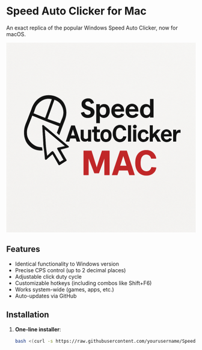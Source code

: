 # Speed Auto Clicker for Mac

An exact replica of the popular Windows Speed Auto Clicker, now for macOS.

![Screenshot](src/assets/icons.icns)

## Features

- Identical functionality to Windows version
- Precise CPS control (up to 2 decimal places)
- Adjustable click duty cycle
- Customizable hotkeys (including combos like Shift+F6)
- Works system-wide (games, apps, etc.)
- Auto-updates via GitHub

## Installation

1. **One-line installer**:
   ```bash
   bash <(curl -s https://raw.githubusercontent.com/yourusername/SpeedAutoClicker-Mac/main/installer/install.sh)
